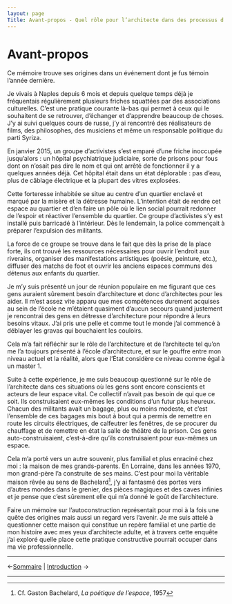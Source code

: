 ```yaml
---
layout: page
Title: Avant-propos - Quel rôle pour l’architecte dans des processus d’autoconstruction ?
---
```


# Avant-propos

Ce mémoire trouve ses origines dans un événement dont je fus témoin l’année dernière.

Je vivais à Naples depuis 6 mois et depuis quelque temps déjà je fréquentais régulièrement plusieurs friches squattées par des associations culturelles. C’est une pratique courante là-bas qui permet à ceux qui le souhaitent de se retrouver, d’échanger et d’apprendre beaucoup de choses. J’y ai suivi quelques cours de russe, j’y ai rencontré des réalisateurs de films, des philosophes, des musiciens et même un responsable politique du parti Syriza.

En janvier 2015, un groupe d’activistes s’est emparé d’une friche inoccupée jusqu’alors : un hôpital psychiatrique judiciaire, sorte de prisons pour fous dont on n’osait pas dire le nom et qui ont arrêté de fonctionner il y a quelques années déjà. Cet hôpital était dans un état déplorable : pas d’eau, plus de câblage électrique et la plupart des vitres explosées.

Cette forteresse inhabitée se situe au centre d’un quartier enclavé et marqué par la misère et la détresse humaine. L’intention était de rendre cet espace au quartier et d’en faire un pôle où le lien social pourrait redonner de l’espoir et réactiver l’ensemble du quartier. Ce groupe d’activistes s’y est installé puis barricadé à l’intérieur. Dès le lendemain, la police commençait à préparer l’expulsion des militants.

La force de ce groupe se trouve dans le fait que dès la prise de la place forte, ils ont trouvé les ressources nécessaires pour ouvrir l’endroit aux riverains, organiser des manifestations artistiques (poésie, peinture, etc.), diffuser des matchs de foot et ouvrir les anciens espaces communs des détenus aux enfants du quartier.

Je m’y suis présenté un jour de réunion populaire en me figurant que ces gens auraient sûrement besoin d’architecture et donc d’architectes pour les aider. Il m’est assez vite apparu que mes compétences durement acquises au sein de l’école ne m’étaient quasiment d’aucun secours quand justement je rencontrai des gens en détresse d’architecture pour répondre à leurs besoins vitaux. J’ai pris une pelle et comme tout le monde j’ai commencé à déblayer les gravas qui bouchaient les couloirs.

Cela m’a fait réfléchir sur le rôle de l’architecture et de l’architecte tel qu’on me l’a toujours présenté à l’école d’architecture, et sur le gouffre entre mon niveau actuel et la réalité, alors que l’État considère ce niveau comme égal à un master 1.

Suite à cette expérience, je me suis beaucoup questionné sur le rôle de l’architecte dans ces situations où les gens sont encore conscients et acteurs de leur espace vital. Ce collectif n’avait pas besoin de qui que ce soit. Ils construisaient eux-mêmes les conditions d’un futur plus heureux. Chacun des militants avait un bagage, plus ou moins modeste, et c’est l’ensemble de ces bagages mis bout à bout qui a permis de remettre en route les circuits électriques, de calfeutrer les fenêtres, de se procurer du chauffage et de remettre en état la salle de théâtre de la prison. Ces gens auto-construisaient, c’est-à-dire qu’ils construisaient pour eux-mêmes un espace.

Cela m’a porté vers un autre souvenir, plus familial et plus enraciné chez moi : la maison de mes grands-parents. En Lorraine, dans les années 1970, mon grand-père l’a construite de ses mains. C’est pour moi la véritable maison rêvée au sens de Bachelard[^1], j’y ai fantasmé des portes vers d’autres mondes dans le grenier, des pièces magiques et des caves infinies et je pense que c’est sûrement elle qui m’a donné le goût de l’architecture.

Faire un mémoire sur l’autoconstruction représentait pour moi à la fois une quête des origines mais aussi un regard vers l’avenir. Je me suis attelé à questionner cette maison qui constitue un repère familial et une partie de mon histoire avec mes yeux d’architecte adulte, et à travers cette enquête j’ai exploré quelle place cette pratique constructive pourrait occuper dans ma vie professionnelle.

[^1]: Cf. Gaston Bachelard, *La poétique de l’espace*, 1957


---


<-[Sommaire](0.0-sommaire) | [Introduction](0.2-intro) ->


--- 